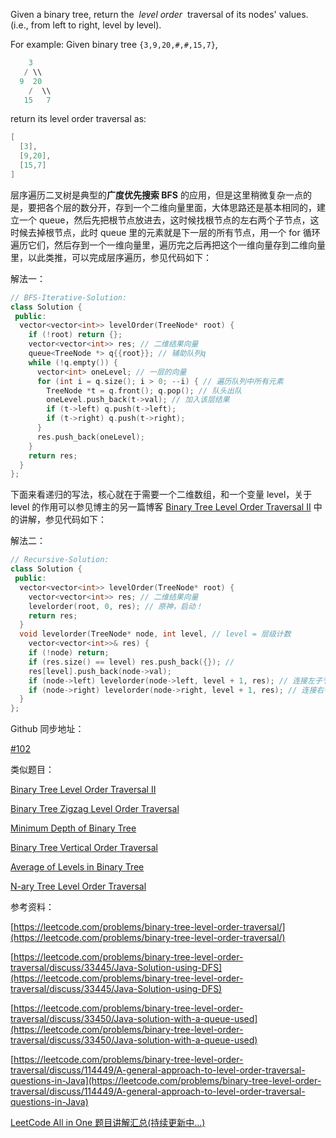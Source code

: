 Given a binary tree, return the  _level order_  traversal of its nodes' values. (i.e., from left to right, level by level).

For example: Given binary tree `{3,9,20,#,#,15,7}`,

```cpp
    3
   / \\
  9  20
    /  \\
   15   7
```

return its level order traversal as:

```cpp
[
  [3],
  [9,20],
  [15,7]
]
```

层序遍历二叉树是典型的**广度优先搜索 BFS** 的应用，但是这里稍微复杂一点的是，要把各个层的数分开，存到一个二维向量里面，大体思路还是基本相同的，建立一个 queue，然后先把根节点放进去，这时候找根节点的左右两个子节点，这时候去掉根节点，此时 queue 里的元素就是下一层的所有节点，用一个 for 循环遍历它们，然后存到一个一维向量里，遍历完之后再把这个一维向量存到二维向量里，以此类推，可以完成层序遍历，参见代码如下：

解法一：

```cpp
// BFS-Iterative-Solution:
class Solution {
 public:
  vector<vector<int>> levelOrder(TreeNode* root) {
    if (!root) return {};
    vector<vector<int>> res; // 二维结果向量
    queue<TreeNode *> q{{root}}; // 辅助队列q
    while (!q.empty()) {
      vector<int> oneLevel; // 一层的向量
      for (int i = q.size(); i > 0; --i) { // 遍历队列中所有元素
        TreeNode *t = q.front(); q.pop(); // 队头出队
        oneLevel.push_back(t->val); // 加入该层结果
        if (t->left) q.push(t->left);
        if (t->right) q.push(t->right);
      }
      res.push_back(oneLevel);
    }
    return res;
  }
};
```

下面来看递归的写法，核心就在于需要一个二维数组，和一个变量 level，关于 level 的作用可以参见博主的另一篇博客 [Binary Tree Level Order Traversal II](http://www.cnblogs.com/grandyang/p/4051326.html) 中的讲解，参见代码如下：

解法二：

```cpp
// Recursive-Solution:
class Solution {
 public:
  vector<vector<int>> levelOrder(TreeNode* root) {
    vector<vector<int>> res; // 二维结果向量
    levelorder(root, 0, res); // 原神，启动！
    return res;
  }
  void levelorder(TreeNode* node, int level, // level = 层级计数
    vector<vector<int>>& res) {
    if (!node) return;
    if (res.size() == level) res.push_back({}); // 
    res[level].push_back(node->val);
    if (node->left) levelorder(node->left, level + 1, res); // 连接左子节点
    if (node->right) levelorder(node->right, level + 1, res); // 连接右子节点
  }
};
```

Github 同步地址：

[#102](https://github.com/grandyang/leetcode/issues/102)

类似题目：

[Binary Tree Level Order Traversal II](http://www.cnblogs.com/grandyang/p/4051326.html)

[Binary Tree Zigzag Level Order Traversal](http://www.cnblogs.com/grandyang/p/4297009.html)

[Minimum Depth of Binary Tree](http://www.cnblogs.com/grandyang/p/4042168.html)

[Binary Tree Vertical Order Traversal](http://www.cnblogs.com/grandyang/p/5278930.html)

[Average of Levels in Binary Tree](http://www.cnblogs.com/grandyang/p/7259209.html)

[N-ary Tree Level Order Traversal](https://www.cnblogs.com/grandyang/p/9672233.html)

参考资料：

[https://leetcode.com/problems/binary-tree-level-order-traversal/](https://leetcode.com/problems/binary-tree-level-order-traversal/)

[https://leetcode.com/problems/binary-tree-level-order-traversal/discuss/33445/Java-Solution-using-DFS](https://leetcode.com/problems/binary-tree-level-order-traversal/discuss/33445/Java-Solution-using-DFS)

[https://leetcode.com/problems/binary-tree-level-order-traversal/discuss/33450/Java-solution-with-a-queue-used](https://leetcode.com/problems/binary-tree-level-order-traversal/discuss/33450/Java-solution-with-a-queue-used)

[https://leetcode.com/problems/binary-tree-level-order-traversal/discuss/114449/A-general-approach-to-level-order-traversal-questions-in-Java](https://leetcode.com/problems/binary-tree-level-order-traversal/discuss/114449/A-general-approach-to-level-order-traversal-questions-in-Java)

[LeetCode All in One 题目讲解汇总(持续更新中...)](http://www.cnblogs.com/grandyang/p/4606334.html)